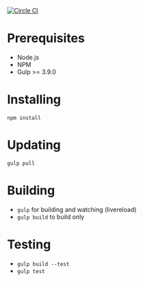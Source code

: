 [![Circle CI](https://circleci.com/gh/GroupEat/groupeat-frontend.svg?style=shield&circle-token=778915449bc9c1f0798ca2e0a53c8fd9c890d3d5)](https://circleci.com/gh/GroupEat/groupeat-frontend)

# Prerequisites

 - Node.js
 - NPM
 - Gulp >= 3.9.0

# Installing

`npm install`

# Updating

`gulp pull`

# Building

 - `gulp` for building and watching (livereload)
 - `gulp build` to build only

# Testing

 - `gulp build --test`
 - `gulp test`
